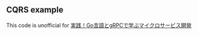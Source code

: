 ## CQRS example

This code is unofficial for [実践！Go言語とgRPCで学ぶマイクロサービス開発](https://www.it-book.co.jp/books/148.html)
